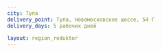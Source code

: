```yaml
---
city: Тула
delivery_point: Тула, Новомосковское шоссе, 54 Г
delivery_days: 5 рабочих дней

layout: region_reduktor
---
```

